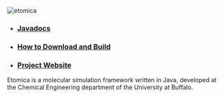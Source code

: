 ![etomica](http://www.etomica.org/images/etomicanew.jpg)

* ### [Javadocs](http://etomica.github.io/javadoc)
* ### [How to Download and Build](https://github.com/etomica/etomica/wiki/Instructions-for-Installing,-Building,-and-Running)
* ### [Project Website](http://www.etomica.org/)

Etomica is a molecular simulation framework written in Java, developed at the Chemical Engineering department of the University at Buffalo.
    

    

